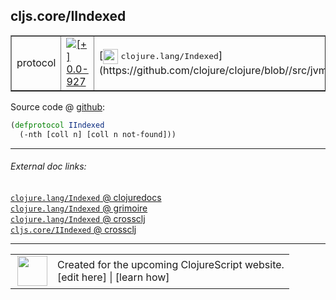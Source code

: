 ## cljs.core/IIndexed



 <table border="1">
<tr>
<td>protocol</td>
<td><a href="https://github.com/cljsinfo/cljs-api-docs/tree/0.0-927"><img valign="middle" alt="[+] 0.0-927" title="Added in 0.0-927" src="https://img.shields.io/badge/+-0.0--927-lightgrey.svg"></a> </td>
<td>
[<img height="24px" valign="middle" src="http://i.imgur.com/1GjPKvB.png"> <samp>clojure.lang/Indexed</samp>](https://github.com/clojure/clojure/blob//src/jvm/clojure/lang/Indexed.java)
</td>
</tr>
</table>









Source code @ [github](https://github.com/clojure/clojurescript/blob/r2411/src/cljs/cljs/core.cljs#L257-L258):

```clj
(defprotocol IIndexed
  (-nth [coll n] [coll n not-found]))
```

<!--
Repo - tag - source tree - lines:

 <pre>
clojurescript @ r2411
└── src
    └── cljs
        └── cljs
            └── <ins>[core.cljs:257-258](https://github.com/clojure/clojurescript/blob/r2411/src/cljs/cljs/core.cljs#L257-L258)</ins>
</pre>

-->

---



###### External doc links:

[`clojure.lang/Indexed` @ clojuredocs](http://clojuredocs.org/clojure.lang/Indexed)<br>
[`clojure.lang/Indexed` @ grimoire](http://conj.io/store/v1/org.clojure/clojure/1.7.0-beta3/clj/clojure.lang/Indexed/)<br>
[`clojure.lang/Indexed` @ crossclj](http://crossclj.info/fun/clojure.lang/Indexed.html)<br>
[`cljs.core/IIndexed` @ crossclj](http://crossclj.info/fun/cljs.core.cljs/IIndexed.html)<br>

---

 <table>
<tr><td>
<img valign="middle" align="right" width="48px" src="http://i.imgur.com/Hi20huC.png">
</td><td>
Created for the upcoming ClojureScript website.<br>
[edit here] | [learn how]
</td></tr></table>

[edit here]:https://github.com/cljsinfo/cljs-api-docs/blob/master/cljsdoc/cljs.core/IIndexed.cljsdoc
[learn how]:https://github.com/cljsinfo/cljs-api-docs/wiki/cljsdoc-files

<!--

This information was too distracting to show to readers, but I'll leave it
commented here since it is helpful to:

- pretty-print the data used to generate this document
- and show how to retrieve that data



The API data for this symbol:

```clj
{:ns "cljs.core",
 :name "IIndexed",
 :history [["+" "0.0-927"]],
 :type "protocol",
 :full-name-encode "cljs.core/IIndexed",
 :source {:code "(defprotocol IIndexed\n  (-nth [coll n] [coll n not-found]))",
          :title "Source code",
          :repo "clojurescript",
          :tag "r2411",
          :filename "src/cljs/cljs/core.cljs",
          :lines [257 258]},
 :methods [{:name "-nth",
            :signature ["[coll n]" "[coll n not-found]"],
            :docstring nil}],
 :full-name "cljs.core/IIndexed",
 :clj-symbol "clojure.lang/Indexed"}

```

Retrieve the API data for this symbol:

```clj
;; from Clojure REPL
(require '[clojure.edn :as edn])
(-> (slurp "https://raw.githubusercontent.com/cljsinfo/cljs-api-docs/catalog/cljs-api.edn")
    (edn/read-string)
    (get-in [:symbols "cljs.core/IIndexed"]))
```

-->

